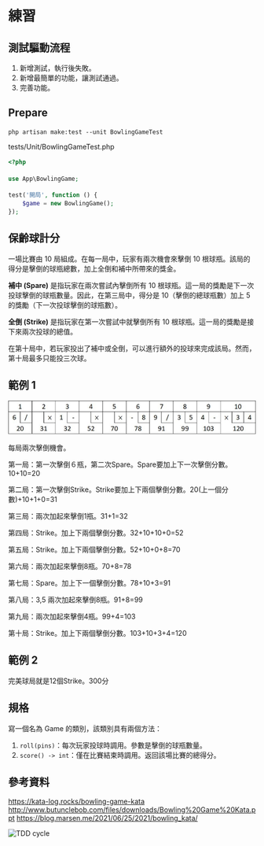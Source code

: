 # 練習

## 測試驅動流程

1. 新增測試，執行後失敗。
2. 新增最簡單的功能，讓測試通過。
3. 完善功能。

## Prepare

```console
php artisan make:test --unit BowlingGameTest
```

tests/Unit/BowlingGameTest.php

```php
<?php

use App\BowlingGame;

test('開局', function () {
    $game = new BowlingGame();
});
```

## 保齡球計分

一場比賽由 10 局組成。在每一局中，玩家有兩次機會來擊倒 10 根球瓶。該局的得分是擊倒的球瓶總數，加上全倒和補中所帶來的獎金。

**補中 (Spare)** 是指玩家在兩次嘗試內擊倒所有 10 根球瓶。這一局的獎勵是下一次投球擊倒的球瓶數量。因此，在第三局中，得分是 10（擊倒的總球瓶數）加上 5 的獎勵（下一次投球擊倒的球瓶數）。

**全倒 (Strike)** 是指玩家在第一次嘗試中就擊倒所有 10 根球瓶。這一局的獎勵是接下來兩次投球的總值。

在第十局中，若玩家投出了補中或全倒，可以進行額外的投球來完成該局。然而，第十局最多只能投三次球。

## 範例 1

![保齡球計分案例](assets/bowling%20example.jpg)

每局兩次擊倒機會。

第一局：第一次擊倒６瓶，第二次Spare。Spare要加上下一次擊倒分數。10+10=20

第二局：第一次擊倒Strike。Strike要加上下兩個擊倒分數。20(上一個分數)+10+1+0=31

第三局：兩次加起來擊倒1瓶。31+1=32

第四局：Strike。加上下兩個擊倒分數。32+10+10+0=52

第五局：Strike。加上下兩個擊倒分數。52+10+0+8=70

第六局：兩次加起來擊倒8瓶。70+8=78

第七局：Spare。加上下一個擊倒分數。78+10+3=91

第八局：3,5 兩次加起來擊倒8瓶。91+8=99

第九局：兩次加起來擊倒4瓶。99+4=103

第十局：Strike。加上下兩個擊倒分數。103+10+3+4=120

## 範例 2

完美球局就是12個Strike。300分

## 規格

寫一個名為 Game 的類別，該類別具有兩個方法：

1. `roll(pins)`：每次玩家投球時調用。參數是擊倒的球瓶數量。
2. `score() -> int`：僅在比賽結束時調用。返回該場比賽的總得分。

## 參考資料

<https://kata-log.rocks/bowling-game-kata>
<http://www.butunclebob.com/files/downloads/Bowling%20Game%20Kata.ppt>
<https://blog.marsen.me/2021/06/25/2021/bowling_kata/>

![TDD cycle](https://upload.wikimedia.org/wikipedia/commons/0/0b/TDD_Global_Lifecycle.png)
